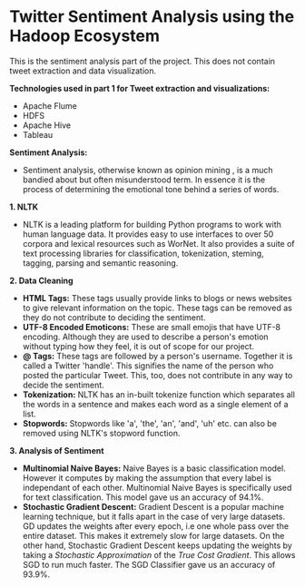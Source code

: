 # Twitter Sentiment Analysis using the Hadoop Ecosystem

This is the sentiment analysis part of the project. This does not contain tweet extraction and data visualization.

**Technologies used in part 1 for Tweet extraction and visualizations:**
- Apache Flume
- HDFS
- Apache Hive
- Tableau

**Sentiment Analysis:**
- Sentiment analysis, otherwise known as opinion mining , is a much bandied about but often misunderstood term. In essence it is the process of determining the emotional tone behind a series of words.

**1. NLTK**
  - NLTK is a leading platform for building Python programs to work with human language data. It provides easy to use interfaces to over 50 corpora and lexical resources such as WorNet. It also provides a suite of text processing libraries for classification, tokenization, steming, tagging, parsing and semantic reasoning.
  
 **2. Data Cleaning**
  - **HTML Tags:** These tags usually provide links to blogs or news websites to give relevant information on the topic. These tags can be removed as they do not contribute to deciding the sentiment. 
  - **UTF-8 Encoded Emoticons:** These are small emojis that have UTF-8 encoding. Although they are used to describe a person's emotion without typing how they feel, it is out of scope for our project.
  - **@ Tags:** These tags are followed by a person's username. Together it is called a Twitter 'handle'. This signifies the name of the person who posted the particular Tweet. This, too, does not contribute in any way to decide the sentiment.
  - **Tokenization:** NLTK has an in-built tokenize function which separates all the words in a sentence and makes each word as a single element of a list. 
  - **Stopwords:** Stopwords like 'a', 'the', 'an', 'and', 'uh' etc. can also be removed using NLTK's stopword function. 
  
**3. Analysis of Sentiment**
  - **Multinomial Naive Bayes:** Naive Bayes is a basic classification model. However it computes by making the assumption that every label is independant of each other. Multinomial Naive Bayes is specifically used for text classification. This model gave us an accuracy of 94.1%.
  - **Stochastic Gradient Descent:** Gradient Descent is a popular machine learning technique, but it falls apart in the case of very large datasets. GD updates the weights after every epoch, i.e one whole pass over the entire dataset. This makes it extremely slow for large datasets. On the other hand, Stochastic Gradient Descent keeps updating the weights by taking a *Stochastic Approximation* of the *True Cost Gradient*. This allows SGD to run much faster. The SGD Classifier gave us an accuracy of 93.9%.
